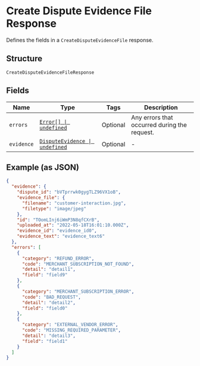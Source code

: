 
# Create Dispute Evidence File Response

Defines the fields in a `CreateDisputeEvidenceFile` response.

## Structure

`CreateDisputeEvidenceFileResponse`

## Fields

| Name | Type | Tags | Description |
|  --- | --- | --- | --- |
| `errors` | [`Error[] \| undefined`](../../doc/models/error.md) | Optional | Any errors that occurred during the request. |
| `evidence` | [`DisputeEvidence \| undefined`](../../doc/models/dispute-evidence.md) | Optional | - |

## Example (as JSON)

```json
{
  "evidence": {
    "dispute_id": "bVTprrwk0gygTLZ96VX1oB",
    "evidence_file": {
      "filename": "customer-interaction.jpg",
      "filetype": "image/jpeg"
    },
    "id": "TOomLInj6iWmP3N8qfCXrB",
    "uploaded_at": "2022-05-18T16:01:10.000Z",
    "evidence_id": "evidence_id0",
    "evidence_text": "evidence_text6"
  },
  "errors": [
    {
      "category": "REFUND_ERROR",
      "code": "MERCHANT_SUBSCRIPTION_NOT_FOUND",
      "detail": "detail1",
      "field": "field9"
    },
    {
      "category": "MERCHANT_SUBSCRIPTION_ERROR",
      "code": "BAD_REQUEST",
      "detail": "detail2",
      "field": "field0"
    },
    {
      "category": "EXTERNAL_VENDOR_ERROR",
      "code": "MISSING_REQUIRED_PARAMETER",
      "detail": "detail3",
      "field": "field1"
    }
  ]
}
```

